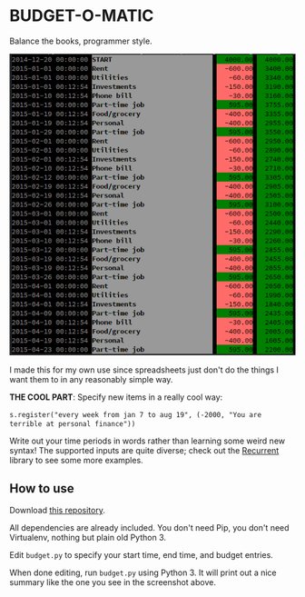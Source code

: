 BUDGET-O-MATIC
==============

Balance the books, programmer style.

![Screenshot](Screenshot.png)

I made this for my own use since spreadsheets just don't do the things I want them to in any reasonably simple way.

**THE COOL PART**: Specify new items in a really cool way:

    s.register("every week from jan 7 to aug 19", (-2000, "You are terrible at personal finance"))

Write out your time periods in words rather than learning some weird new syntax! The supported inputs are quite diverse; check out the [Recurrent](https://github.com/kvh/recurrent) library to see some more examples.

How to use
----------

Download [this repository](https://github.com/Uberi/budget-o-matic/archive/master.zip).

All dependencies are already included. You don't need Pip, you don't need Virtualenv, nothing but plain old Python 3.

Edit `budget.py` to specify your start time, end time, and budget entries.

When done editing, run `budget.py` using Python 3. It will print out a nice summary like the one you see in the screenshot above.
